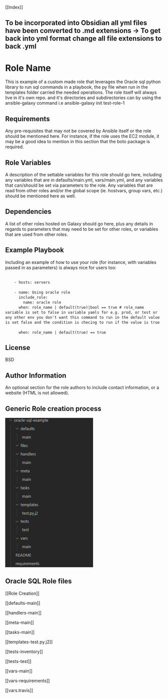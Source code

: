 [[Index]]  

## To be incorporated into Obsidian all yml files have been converted to .md extensions -> To get back into yml format change all file extensions to back .yml

Role Name
=========

This is example of a custom made role that leverages the Oracle sql python library to run sql commands in a playbook, the py file when run in the templates folder carried the needed operations. The role itself will always live in it's own repo. and it's directories and subdirectories can by using the ansible-galaxy command i.e ansible-galaxy init test-role-1

Requirements
------------

Any pre-requisites that may not be covered by Ansible itself or the role should be mentioned here. For instance, if the role uses the EC2 module, it may be a good idea to mention in this section that the boto package is required.

Role Variables
--------------

A description of the settable variables for this role should go here, including any variables that are in defaults/main.yml, vars/main.yml, and any variables that can/should be set via parameters to the role. Any variables that are read from other roles and/or the global scope (ie. hostvars, group vars, etc.) should be mentioned here as well.

Dependencies
------------

A list of other roles hosted on Galaxy should go here, plus any details in regards to parameters that may need to be set for other roles, or variables that are used from other roles.

Example Playbook
----------------

Including an example of how to use your role (for instance, with variables passed in as parameters) is always nice for users too:

```

    - hosts: servers

    - name: Using oracle role
      include_role:
        name: oracle role
      when: role_name | default(true)|bool == true # role_name variable is set to false in variable yamls for e.g. prod, or test or any other env you don't want this command to run in the default value is set false and the condition is checing to run if the value is true

      when: role_name | default(true) == true
```
License
-------

BSD

Author Information
------------------

An optional section for the role authors to include contact information, or a website (HTML is not allowed).

## Generic Role creation process

![](assets/role-structure.png)

## Oracle SQL Role files 

[[Role Creation]]

[[defaults-main]] 

[[handlers-main]] 

[[meta-main]] 

[[tasks-main]]

[[templates-test.py.j2]]  

[[tests-inventory]]  

[[tests-test]] 

[[vars-main]] 

[[vars-requirements]]

[[vars.travis]]  
